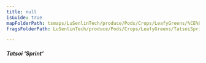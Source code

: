 ```yaml
---
title: null
isGuide: true
mapFolderPath: tsmaps/LuSenlinTech/produce/Pods/Crops/LeafyGreens/%CE%9E%20TatsoiSprint
fragsFolderPath: LuSenlinTech/produce/Pods/Crops/LeafyGreens/TatsoiSprint_frags

---
```



<!-- tsGuideRenderComment {"guide":{"id":"yGB1OU1Hs","path":"LuSenlinTech/produce/Pods/Crops/LeafyGreens","fragmentFolderPath":"LuSenlinTech/produce/Pods/Crops/LeafyGreens/TatsoiSprint_frags"},"fragment":{"id":"yGB1OU1Hs","topLevelMapKey":"yG3UFL02Tu","mapKeyChain":"yG3UFL02Tu","guideID":"yGB1OU18B","guidePath":"c:/GitHub/MuddySpud/MuddySpud.github.io/tsmaps/LuSenlinTech/produce/Pods/Crops/LeafyGreens/TatsoiSprint.tspod","chartKey":"yG3UFL02Tu","isLeaf":false,"options":[{"id":"yGB1Og2Xd","option":"Sprint - a deeper dive","order":1,"isAncillary":true}]}} -->

##### Tatsoi ‘Sprint’

